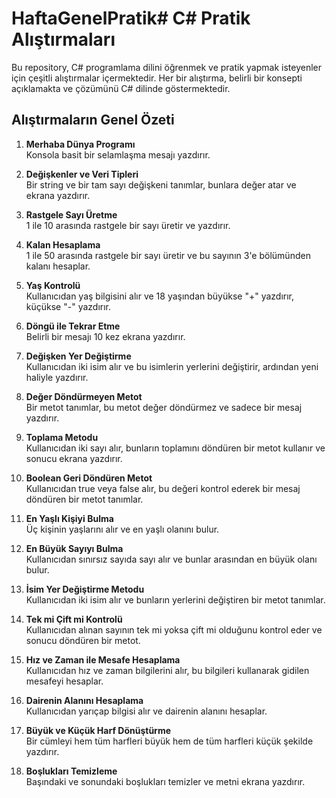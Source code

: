 # HaftaGenelPratik# C# Pratik Alıştırmaları

Bu repository, C# programlama dilini öğrenmek ve pratik yapmak isteyenler için çeşitli alıştırmalar içermektedir. Her bir alıştırma, belirli bir konsepti açıklamakta ve çözümünü C# dilinde göstermektedir.

## Alıştırmaların Genel Özeti

1. **Merhaba Dünya Programı**  
   Konsola basit bir selamlaşma mesajı yazdırır.

2. **Değişkenler ve Veri Tipleri**  
   Bir string ve bir tam sayı değişkeni tanımlar, bunlara değer atar ve ekrana yazdırır.

3. **Rastgele Sayı Üretme**  
   1 ile 10 arasında rastgele bir sayı üretir ve yazdırır.

4. **Kalan Hesaplama**  
   1 ile 50 arasında rastgele bir sayı üretir ve bu sayının 3'e bölümünden kalanı hesaplar.

5. **Yaş Kontrolü**  
   Kullanıcıdan yaş bilgisini alır ve 18 yaşından büyükse "+" yazdırır, küçükse "-" yazdırır.

6. **Döngü ile Tekrar Etme**  
   Belirli bir mesajı 10 kez ekrana yazdırır.

7. **Değişken Yer Değiştirme**  
   Kullanıcıdan iki isim alır ve bu isimlerin yerlerini değiştirir, ardından yeni haliyle yazdırır.

8. **Değer Döndürmeyen Metot**  
   Bir metot tanımlar, bu metot değer döndürmez ve sadece bir mesaj yazdırır.

9. **Toplama Metodu**  
   Kullanıcıdan iki sayı alır, bunların toplamını döndüren bir metot kullanır ve sonucu ekrana yazdırır.

10. **Boolean Geri Döndüren Metot**  
   Kullanıcıdan true veya false alır, bu değeri kontrol ederek bir mesaj döndüren bir metot tanımlar.

11. **En Yaşlı Kişiyi Bulma**  
   Üç kişinin yaşlarını alır ve en yaşlı olanını bulur.

12. **En Büyük Sayıyı Bulma**  
   Kullanıcıdan sınırsız sayıda sayı alır ve bunlar arasından en büyük olanı bulur.

13. **İsim Yer Değiştirme Metodu**  
   Kullanıcıdan iki isim alır ve bunların yerlerini değiştiren bir metot tanımlar.

14. **Tek mi Çift mi Kontrolü**  
   Kullanıcıdan alınan sayının tek mi yoksa çift mi olduğunu kontrol eder ve sonucu döndüren bir metot.

15. **Hız ve Zaman ile Mesafe Hesaplama**  
   Kullanıcıdan hız ve zaman bilgilerini alır, bu bilgileri kullanarak gidilen mesafeyi hesaplar.

16. **Dairenin Alanını Hesaplama**  
   Kullanıcıdan yarıçap bilgisi alır ve dairenin alanını hesaplar.

17. **Büyük ve Küçük Harf Dönüştürme**  
   Bir cümleyi hem tüm harfleri büyük hem de tüm harfleri küçük şekilde yazdırır.

18. **Boşlukları Temizleme**  
   Başındaki ve sonundaki boşlukları temizler ve metni ekrana yazdırır.

